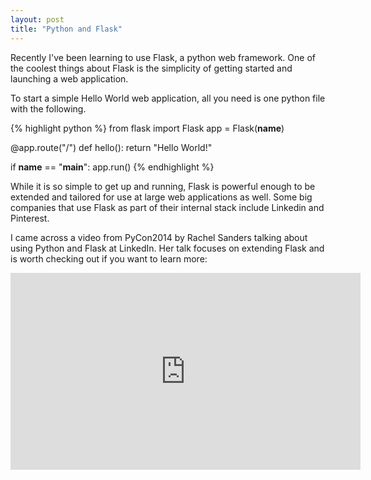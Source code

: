 ```yaml
---
layout: post
title: "Python and Flask"
---
```

Recently I've been learning to use Flask, a python web framework. One of the coolest things about Flask is the simplicity of getting started and launching a web application.

To start a simple Hello World web application, all you need is one python file with the following.

{% highlight python %}
from flask import Flask
app = Flask(__name__)

@app.route("/")
def hello():
    return "Hello World!"

if __name__ == "__main__":
    app.run()
{% endhighlight %}

While it is so simple to get up and running, Flask is powerful enough to be extended and tailored for use at large web applications as well. Some big companies that use Flask as part of their internal stack include Linkedin and Pinterest. 

I came across a video from PyCon2014 by Rachel Sanders talking about using Python and Flask at LinkedIn. Her talk focuses on extending Flask and is worth checking out if you want to learn more:

<iframe width="560" height="315" src="https://www.youtube.com/embed/OXN3wuHUBP0" frameborder="0" allowfullscreen></iframe>

